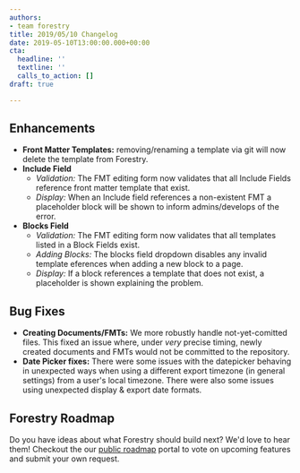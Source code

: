 ```yaml
---
authors:
- team forestry
title: 2019/05/10 Changelog
date: 2019-05-10T13:00:00.000+00:00
cta:
  headline: ''
  textline: ''
  calls_to_action: []
draft: true

---
```

## Enhancements

* **Front Matter Templates:** removing/renaming a template via git will now delete the template from Forestry.
* **Include Field**
  * _Validation:_ The FMT editing form now validates that all Include Fields reference front matter template that exist.
  * _Display:_ When an Include field references a non-existent FMT a placeholder block will be shown to inform admins/develops of the error.
* **Blocks Field**
  * _Validation:_ The FMT editing form now validates that all templates listed in a Block Fields exist.
  * _Adding Blocks:_ The blocks field dropdown disables any invalid template eferences when adding a new block to a page.
  * _Display:_ If a block references a template that does not exist, a placeholder is shown explaining the problem.

## Bug Fixes

* **Creating Documents/FMTs:** We more robustly handle not-yet-comitted files. This fixed an issue where, under _very_ precise timing, newly created documents and FMTs would not be committed to the repository.
* **Date Picker fixes:** There were some issues with the datepicker behaving in unexpected ways when using a different export timezone (in general settings) from a user's local timezone. There were also some issues using unexpected display & export date formats.

## Forestry Roadmap

Do you have ideas about what Forestry should build next? We'd love to hear them! Checkout the our [public roadmap](https://portal.productboard.com/forestry/ "Forestry Roadmap") portal to vote on upcoming features and submit your own request.